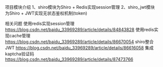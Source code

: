 项目模块介绍
1、shiro模块为Shiro + Redis实现session管理
2、shiro_jwt模块为Shiro + JWT实现无状态鉴权机制(token)

相关问题
使用redis实现session管理 https://blog.csdn.net/baidu_33969289/article/details/84843828
使用redis实现cache管理 https://blog.csdn.net/baidu_33969289/article/details/86670054
shiro整合JWT https://blog.csdn.net/baidu_33969289/article/details/86616058
集成kaptcha验证码 https://blog.csdn.net/baidu_33969289/article/details/87473766

